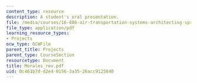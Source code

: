 ```yaml
---
content_type: resource
description: A student's oral presentation.
file: /media/courses/16-886-air-transportation-systems-architecting-spring-2004/0c461b7dd2e401563a3526acc9125840_Morales_rev.pdf
file_type: application/pdf
learning_resource_types:
- Projects
ocw_type: OCWFile
parent_title: Projects
parent_type: CourseSection
resourcetype: Document
title: Morales_rev.pdf
uid: 0c461b7d-d2e4-0156-3a35-26acc9125840
---
```

